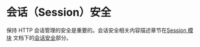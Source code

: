 会话（Session）安全
===================

保持 HTTP
会话管理的安全是重要的。会话安全相关内容描述章节在<a href="/book/session.html" class="link">Session 模块</a>
文档下的<a href="/session/security.html" class="link">会话安全</a>部分。
